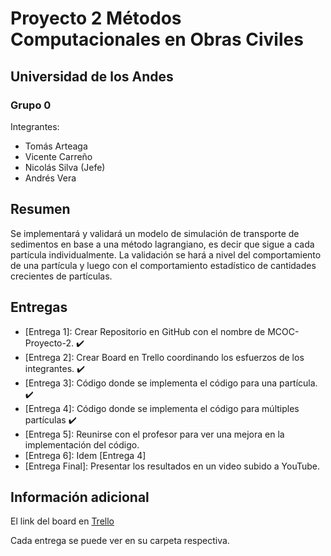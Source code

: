 # Proyecto 2 Métodos Computacionales en Obras Civiles
## Universidad de los Andes
### Grupo 0
Integrantes:
- Tomás Arteaga
- Vicente Carreño
- Nicolás Silva (Jefe)
- Andrés Vera

## Resumen
Se implementará y validará un modelo de simulación de transporte de sedimentos en base a una método lagrangiano, es decir que sigue a cada partícula individualmente. La validación se hará a nivel del comportamiento de una partícula y luego con el comportamiento estadístico de cantidades crecientes de partículas.

## Entregas
- [Entrega 1]: Crear Repositorio en GitHub con el nombre de MCOC-Proyecto-2. :heavy_check_mark:
- [Entrega 2]: Crear Board en Trello coordinando los esfuerzos de los integrantes. :heavy_check_mark:
- [Entrega 3]: Código donde se implementa el código para una partícula. :heavy_check_mark:
- [Entrega 4]: Código donde se implementa el código para múltiples partículas :heavy_check_mark:
- [Entrega 5]: Reunirse con el profesor para ver una mejora en la implementación del código.
- [Entrega 6]: Idem [Entrega 4]
- [Entrega Final]: Presentar los resultados en un video subido a YouTube.

## Información adicional

El link del board en [Trello](https://trello.com/b/Y6Fa1G1A/mcoc-proyecto-2)

Cada entrega se puede ver en su carpeta respectiva.
